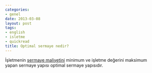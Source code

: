 ```yaml
---
categories:
- genel
date: 2013-03-08
layout: post
tags:
- english
- isletme
- quickread
title: Optimal sermaye nedir?
---
```


İşletmenin [sermaye maliyetini](http://blog.suatatan.com/2013/03/sermaye-maliyeti-nedir_7.html) minimum ve işletme değerini maksimum yapan sermaye yapısı optimal sermaye yapısıdır.
